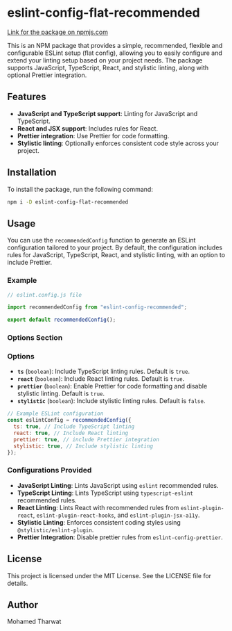 # eslint-config-flat-recommended

[Link for the package on npmjs.com](https://www.npmjs.com/package/eslint-config-flat-recommended)

This is an NPM package that provides a simple, recommended, flexible and configurable ESLint setup (flat config), allowing you to easily configure and extend your linting setup based on your project needs. The package supports JavaScript, TypeScript, React, and stylistic linting, along with optional Prettier integration.

## Features

- **JavaScript and TypeScript support**: Linting for JavaScript and TypeScript.
- **React and JSX support**: Includes rules for React.
- **Prettier integration**: Use Prettier for code formatting.
- **Stylistic linting**: Optionally enforces consistent code style across your project.

## Installation

To install the package, run the following command:

```bash
npm i -D eslint-config-flat-recommended
```

## Usage

You can use the `recommendedConfig` function to generate an ESLint configuration tailored to your project. By default, the configuration includes rules for JavaScript, TypeScript, React, and stylistic linting, with an option to include Prettier.

### Example

```javascript
// eslint.config.js file

import recommendedConfig from "eslint-config-recommended";

export default recommendedConfig();
```

### Options Section

### Options

- **`ts`** (`boolean`): Include TypeScript linting rules. Default is `true`.
- **`react`** (`boolean`): Include React linting rules. Default is `true`.
- **`prettier`** (`boolean`): Enable Prettier for code formatting and disable stylistic linting. Default is `true`.
- **`stylistic`** (`boolean`): Include stylistic linting rules. Default is `false`.

```javascript
// Example ESLint configuration
const eslintConfig = recommendedConfig({
  ts: true, // Include TypeScript linting
  react: true, // Include React linting
  prettier: true, // include Prettier integration
  stylistic: true, // Include stylistic linting
});
```

### Configurations Provided

- **JavaScript Linting**: Lints JavaScript using `eslint` recommended rules.
- **TypeScript Linting**: Lints TypeScript using `typescript-eslint` recommended rules.
- **React Linting**: Lints React with recommended rules from `eslint-plugin-react`, `eslint-plugin-react-hooks`, and `eslint-plugin-jsx-a11y`.
- **Stylistic Linting**: Enforces consistent coding styles using `@stylistic/eslint-plugin`.
- **Prettier Integration**: Disable prettier rules from `eslint-config-prettier`.

## License

This project is licensed under the MIT License. See the LICENSE file for details.

## Author

Mohamed Tharwat
